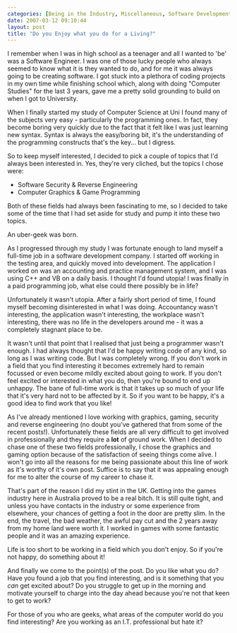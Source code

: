 ```yaml
---
categories: [Being in the Industry, Miscellaneous, Software Development]
date: 2007-03-12 09:10:44
layout: post
title: "Do you Enjoy what you do for a Living?"
---
```

I remember when I was in high school as a teenager and all I wanted to 'be' was a Software Engineer.  I was one of those lucky people who always seemed to know what it is they wanted to do, and for me it was always going to be creating software.  I got stuck into a plethora of coding projects in my own time while finishing school which, along with doing "Computer Studies" for the last 3 years, gave me a pretty solid grounding to build on when I got to University.

When I finally started my study of Computer Science at Uni I found many of the subjects very easy - particularly the programming ones.  In fact, they become boring very quickly due to the fact that it felt like I was just learning new syntax.  Syntax is always the easy/boring bit, it's the understanding of the programming constructs that's the key... but I digress.

So to keep myself interested, I decided to pick a couple of topics that I'd always been interested in.  Yes, they're very cliched, but the topics I chose were:<ul><li>Software Security &amp; Reverse Engineering</li><li>Computer Graphics &amp; Game Programming</li></ul>Both of these fields had always been fascinating to me, so I decided to take some of the time that I had set aside for study and pump it into these two topics.

An uber-geek was born.

As I progressed through my study I was fortunate enough to land myself a full-time job in a software development company.  I started off working in the testing area, and quickly moved into development.  The application I worked on was an accounting and practice management system, and I was using C++ and VB on a daily basis.  I thought I'd found utopia!  I was finally in a paid programming job, what else could there possibly be in life?

Unfortunately it wasn't utopia.  After a fairly short period of time, I found myself becoming disinterested in what I was doing.  Accountancy wasn't interesting, the application wasn't interesting, the workplace wasn't interesting, there was no life in the developers around me - it was a completely stagnant place to be.

It wasn't until that point that I realised that just being a programmer wasn't enough.  I had always thought that I'd be happy writing code of any kind, so long as I was writing code.  But I was completely wrong.  If you don't work in a field that you find interesting it becomes extremely hard to remain focussed or even become mildly excited about going to work.  If you don't feel excited or interested in what you do, then you're bound to end up unhappy.  The bane of full-time work is that it takes up so much of your life that it's very hard not to be affected by it.  So if you want to be happy, it's a good idea to find work that you like!

As I've already mentioned I love working with graphics, gaming, security and reverse engineering (no doubt you've gathered that from some of the recent posts!).  Unfortunately these fields are all very difficult to get involved in professionally and they require a <strong>lot</strong> of ground work.  When I decided to chase one of these two fields professionally, I chose the graphics and gaming option because of the satisfaction of seeing things come alive.  I won't go into all the reasons for me being passionate about this line of work as it's worthy of it's own post.  Suffice is to say that it was appealing enough for me to alter the course of my career to chase it.

That's part of the reason I did my stint in the UK.  Getting into the games industry here in Australia proved to be a real bitch.  It is still quite tight, and unless you have contacts in the industry or some experience from elsewhere, your chances of getting a foot in the door are pretty slim.  In the end, the travel, the bad weather, the awful pay cut and the 2 years away from my home land were worth it.  I worked in games with some fantastic people and it was an amazing experience.

Life is too short to be working in a field which you don't enjoy.  So if you're not happy, do something about it!

And finally we come to the point(s) of the post.  Do you like what you do?  Have you found a job that you find interesting, and is it something that you <em>can</em> get excited about?  Do you struggle to get up in the morning and motivate yourself to charge into the day ahead because you're not that keen to get to work?

For those of you who are geeks, what areas of the computer world do you find interesting?  Are you working as an I.T. professional but hate it?
